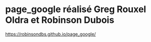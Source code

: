 # page_google réalisé Greg Rouxel Oldra et Robinson Dubois
https://robinsondbs.github.io/page_google/
